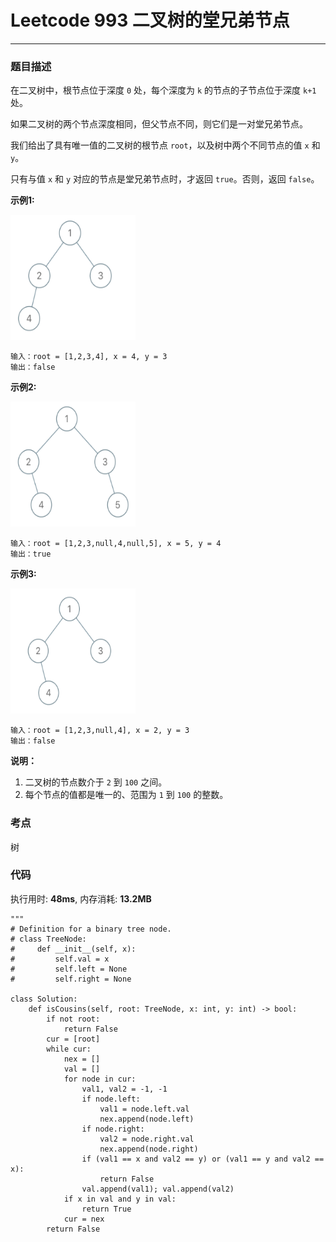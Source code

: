 # Leetcode 993 二叉树的堂兄弟节点
***
### 题目描述
在二叉树中，根节点位于深度 `0` 处，每个深度为 `k` 的节点的子节点位于深度 `k+1` 处。

如果二叉树的两个节点深度相同，但父节点不同，则它们是一对堂兄弟节点。

我们给出了具有唯一值的二叉树的根节点 `root`，以及树中两个不同节点的值 `x` 和 `y`。

只有与值 `x` 和 `y` 对应的节点是堂兄弟节点时，才返回 `true`。否则，返回 `false`。


**示例1:**     

<img src="images/993_1.png" width="200" height="200" >

	输入：root = [1,2,3,4], x = 4, y = 3
	输出：false
	
**示例2:**     

<img src="images/993_2.png" width="200" height="200" >

	输入：root = [1,2,3,null,4,null,5], x = 5, y = 4
	输出：true
	

**示例3:**     

<img src="images/993_3.png" width="200" height="200" >

	输入：root = [1,2,3,null,4], x = 2, y = 3
	输出：false

**说明：**

1. 二叉树的节点数介于 `2` 到 `100` 之间。
2. 每个节点的值都是唯一的、范围为 `1` 到 `100` 的整数。



### 考点

树


### 代码
执行用时: **48ms**, 内存消耗: **13.2MB**

```
"""
# Definition for a binary tree node.
# class TreeNode:
#     def __init__(self, x):
#         self.val = x
#         self.left = None
#         self.right = None

class Solution:
    def isCousins(self, root: TreeNode, x: int, y: int) -> bool:
        if not root:
            return False
        cur = [root]
        while cur:
            nex = []
            val = []
            for node in cur:
                val1, val2 = -1, -1
                if node.left:
                    val1 = node.left.val
                    nex.append(node.left)
                if node.right:
                    val2 = node.right.val
                    nex.append(node.right)
                if (val1 == x and val2 == y) or (val1 == y and val2 == x):
                    return False
                val.append(val1); val.append(val2)
            if x in val and y in val:
                return True
            cur = nex
        return False
```

